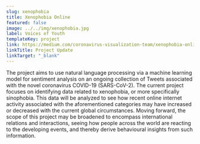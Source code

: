 ```yaml
---
slug: xenophobia
title: Xenophobia Online
featured: false
image: ../../img/xenophobia.jpg
label: Voices of Youth
templateKey: project
link: https://medium.com/coronavirus-visualization-team/xenophobia-online-project-bi-weekly-report-1-ebc0381b8b9f
linkTitle: Project Update
linkTarget: "_blank"
---
```

The project aims to use natural language processing via a machine learning model for sentiment analysis on an ongoing collection of Tweets associated with the novel coronavirus COVID-19 (SARS-CoV-2). The current project focuses on identifying data related to xenophobia, or more specifically sinophobia. This data will be analyzed to see how recent online internet activity associated with the aforementioned categories may have increased or decreased with the current global circumstances. Moving forward, the scope of this project may be broadened to encompass international relations and interactions, seeing how people across the world are reacting to the developing events, and thereby derive behavioural insights from such information.